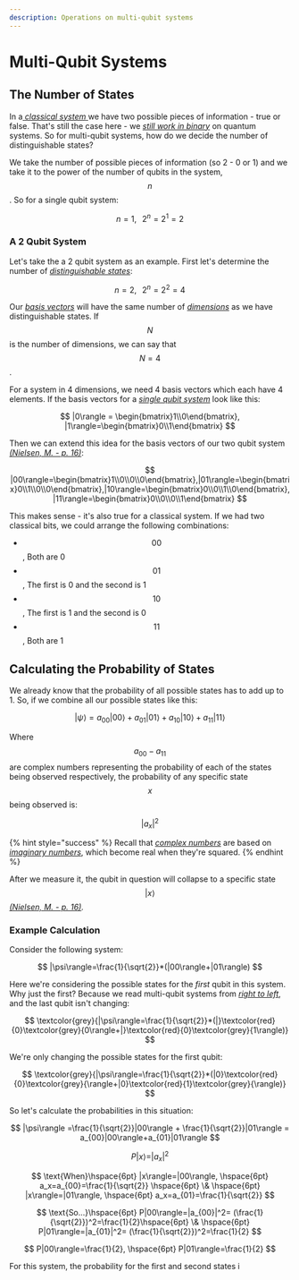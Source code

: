 ```yaml
---
description: Operations on multi-qubit systems
---
```


# Multi-Qubit Systems

## The Number of States

In a[ _classical system_ ](untitled.md#yes-no)we have two possible pieces of information - true or false. That's still the case here - we [_still work in binary_](quantum-bits.md#distinguishable-states) on quantum systems. So for multi-qubit systems, how do we decide the number of distinguishable states?

We take the number of possible pieces of information \(so 2 - 0 or 1\) and we take it to the power of the number of qubits in the system, $$n$$. So for a single qubit system:

$$
n=1, \hspace{8pt} 2^n = 2^1 = 2
$$

### A 2 Qubit System

Let's take the a 2 qubit system as an example. First let's determine the number of [_distinguishable states_](../physics/quantum-mechanics.md#distinguishable-states):

$$
n=2, \hspace{8pt}2^n=2^2=4
$$

Our [_basis vectors_](../linear-algebra/space-dimension-and-span.md#basis) will have the same number of [_dimensions_](../linear-algebra/space-dimension-and-span.md#dimensions) as we have distinguishable states. If $$N$$ is the number of dimensions, we can say that $$N=4$$.

For a system in 4 dimensions, we need 4 basis vectors which each have 4 elements. If the basis vectors for a [_single qubit system_](quantum-bits.md#the-single-qubit-system) look like this:

$$
|0\rangle = \begin{bmatrix}1\\0\end{bmatrix}, |1\rangle=\begin{bmatrix}0\\1\end{bmatrix}
$$

Then we can extend this idea for the basis vectors of our two qubit system [_\(Nielsen, M. - p. 16\)_](qubits-summary/qubit-references.md#states-for-a-2-qubit-system):

$$
|00\rangle=\begin{bmatrix}1\\0\\0\\0\end{bmatrix},|01\rangle=\begin{bmatrix}0\\1\\0\\0\end{bmatrix},|10\rangle=\begin{bmatrix}0\\0\\1\\0\end{bmatrix},|11\rangle=\begin{bmatrix}0\\0\\0\\1\end{bmatrix}
$$

This makes sense - it's also true for a classical system. If we had two classical bits, we could arrange the following combinations:

* $$00$$, Both are 0
* $$01$$, The first is 0 and the second is 1
* $$10$$, The first is 1 and the second is 0
* $$11$$, Both are 1

## Calculating the Probability of States

We already know that the probability of all possible states has to add up to 1. So, if we combine all our possible states like this:

$$
|\psi\rangle=a_{00}|00\rangle+a_{01}|01\rangle+a_{10}|10\rangle+a_{11}|11\rangle
$$

Where $$a_{00} - a_{11}$$ are complex numbers representing the probability of each of the states being observed respectively, the probability of any specific state $$x$$ being observed is:

$$
|a_x|^2
$$

{% hint style="success" %}
Recall that [_complex numbers_](../physics/quantum-mechanics.md#complex-numbers-1) are based on [_imaginary numbers_](../physics/quantum-mechanics.md#imaginary-numbers), which become real when they're squared.
{% endhint %}

After we measure it, the qubit in question will collapse to a specific state $$|x\rangle$$ [_\(Nielsen, M. - p. 16\)_](qubits-summary/qubit-references.md#math-for-the-probability-of-observing-a-qubit-in-a-particular-state)_._

### Example Calculation

Consider the following system:

$$
|\psi\rangle=\frac{1}{\sqrt{2}}*(|00\rangle+|01\rangle)
$$

Here we're considering the possible states for the _first_ qubit in this system. Why just the first? Because we read multi-qubit systems from [_right to left_](quantum-bits.md#notation), and the last qubit isn't changing:

$$
\textcolor{grey}{|\psi\rangle=\frac{1}{\sqrt{2}}*(|}\textcolor{red}{0}\textcolor{grey}{0\rangle+|}\textcolor{red}{0}\textcolor{grey}{1\rangle)}
$$

We're only changing the possible states for the first qubit:

$$
\textcolor{grey}{|\psi\rangle=\frac{1}{\sqrt{2}}*(|0}\textcolor{red}{0}\textcolor{grey}{\rangle+|0}\textcolor{red}{1}\textcolor{grey}{\rangle)}
$$

So let's calculate the probabilities in this situation:

$$
|\psi\rangle =\frac{1}{\sqrt{2}}|00\rangle + \frac{1}{\sqrt{2}}|01\rangle = a_{00}|00\rangle+a_{01}|01\rangle
$$

$$
P|x\rangle=|a_x|^2
$$

$$
\text{When}\hspace{6pt} |x\rangle=|00\rangle, \hspace{6pt} a_x=a_{00}=\frac{1}{\sqrt{2}} \hspace{6pt} \& \hspace{6pt} |x\rangle=|01\rangle, \hspace{6pt} a_x=a_{01}=\frac{1}{\sqrt{2}}
$$

$$
\text{So...}\hspace{6pt} P|00\rangle=|a_{00}|^2= (\frac{1}{\sqrt{2}})^2=\frac{1}{2}\hspace{6pt} \& \hspace{6pt} P|01\rangle=|a_{01}|^2= (\frac{1}{\sqrt{2}})^2=\frac{1}{2}
$$

$$
P|00\rangle=\frac{1}{2}, \hspace{6pt} P|01\rangle=\frac{1}{2}
$$

For this system, the probability for the first and second states i



